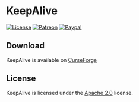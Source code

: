 # KeepAlive

[![License](https://lxgaming.github.io/badges/License-Apache%202.0-blue.svg)](https://www.apache.org/licenses/LICENSE-2.0)
[![Patreon](https://lxgaming.github.io/badges/Patreon-donate-yellow.svg)](https://www.patreon.com/lxgaming)
[![Paypal](https://lxgaming.github.io/badges/Paypal-donate-yellow.svg)](https://www.paypal.com/cgi-bin/webscr?cmd=_s-xclick&hosted_button_id=CZUUA6LE7YS44&item_name=KeepAlive+(from+GitHub.com))

## Download
KeepAlive is available on [CurseForge](https://minecraft.curseforge.com/projects/keepalive)

## License
KeepAlive is licensed under the [Apache 2.0](https://www.apache.org/licenses/LICENSE-2.0) license.